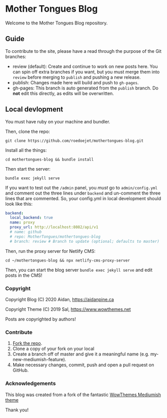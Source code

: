# Mother Tongues Blog

Welcome to the Mother Tongues Blog repository.

## Guide

To contribute to the site, please have a read through the purpose of the Git branches:

- review (default): Create and continue to work on new posts here. You can spin off extra branches if you want, but you must merge them into `review` before merging to `publish` and pushing a new release.
- publish: Changes made here will build and push to `gh-pages`.
- gh-pages: This branch is auto generated from the `publish` branch. Do **not** edit this directly, as edits will be overwritten.

## Local devlopment

You must have ruby on your machine and bundler.

Then, clone the repo:

`git clone https://github.com/roedoejet/mothertongues-blog.git`

Install all the things:

`cd mothertongues-blog && bundle install`

Then start the server:

`bundle exec jekyll serve`

If you want to test out the `/admin` panel, you *must* go to `admin/config.yml` and comment out the three lines under `backend` and un-comment the three lines that are commented. So, your config.yml in local development should look like this:

```yaml
backend:
  local_backend: true
  name: proxy
  proxy_url: http://localhost:8082/api/v1
  # name: github
  # repo: MotherTongues/mothertongues-blog
  # branch: review # Branch to update (optional; defaults to master)
```

Then, run the proxy server for Netlify CMS:

`cd ~/mothertongues-blog && npx netlify-cms-proxy-server`

Then, you can start the blog server `bundle exec jekyll serve` and edit posts in the CMS!

### Copyright

Copyright Blog (C) 2020 Aidan, https://aidanpine.ca

Copyright Theme (C) 2019 Sal, https://www.wowthemes.net

Posts are copyrighted by authors!

### Contribute

1. [Fork the repo](https://github.com/roedoejet/mothertongues-blog).
2. Clone a copy of your fork on your local
3. Create a branch off of master and give it a meaningful name (e.g. my-new-mediumish-feature).
4. Make necessary changes, commit, push and open a pull request on GitHub.

### Acknowledgements

This blog was created from a fork of the fantastic [WowThemes Mediumish theme](https://wowthemesnet.github.io/mediumish-theme-jekyll/)

Thank you!
